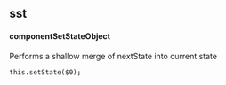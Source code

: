 ## sst
#### componentSetStateObject
Performs a shallow merge of nextState into current state
```
this.setState($0);
```